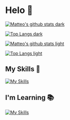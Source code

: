 # Helo 👾

<!-- DARK MODE STYLE -->
[![Matteo's github stats dark](https://github-readme-stats.vercel.app/api?username=matteo-luraghi&theme=tokyonight&count_private=true&show_icons=true)](https://github.com/anuraghazra/github-readme-stats#gh-dark-mode-only)

[![Top Langs dark](https://github-readme-stats.vercel.app/api/top-langs/?username=matteo-luraghi&theme=tokyonight&langs_count=10&layout=compact&hide=shell,lua)](https://github.com/anuraghazra/github-readme-stats#gh-dark-mode-only)

<!-- LIGHT MODE STYLE -->
[![Matteo's github stats light](https://github-readme-stats.vercel.app/api?username=matteo-luraghi&theme=vue&count_private=true&show_icons=true)](https://github.com/anuraghazra/github-readme-stats#gh-light-mode-only)

[![Top Langs light](https://github-readme-stats.vercel.app/api/top-langs/?username=matteo-luraghi&theme=vue&langs_count=10&layout=compact&hide=shell,lua)](https://github.com/anuraghazra/github-readme-stats#gh-light-mode-only)

<!-- PERSONAL INFO -->
## My Skills 🤹
[![My Skills](https://skillicons.dev/icons?i=c,java,python,js,docker)](https://skillicons.dev)

## I'm Learning 📚
[![My Skills](https://skillicons.dev/icons?i=rust,go,vue)](https://skillicons.dev)

<!-- For the future check WakaTime -->
